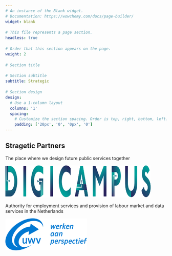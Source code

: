 ```yaml
---
# An instance of the Blank widget.
# Documentation: https://wowchemy.com/docs/page-builder/
widget: blank

# This file represents a page section.
headless: true

# Order that this section appears on the page.
weight: 2

# Section title

# Section subtitle
subtitle: Strategic

# Section design
design:
  # Use a 1-column layout
  columns: '1'
  spacing:
    # Customize the section spacing. Order is top, right, bottom, left.
    padding: ['20px', '0', '0px', '0']
---
```


<div class="container mb-5">
    <!-- Title -->
    <h2 class="text-center font-weight-bold">Stragetic Partners</h2>
    <!-- First row -->
    <div class="row align-items-top text-center mt-4 mb-5">
        <div class="col text-center">
            <p class="pt-2">The place where we design future public services together</p>
        </div>
        <div class="col text-center">
            <a href="https://digicampus.tech" target="_blank">
                <img src="./logos/digicampus.svg" alt="Digicampus logo" style="max-width: 90%; margin: auto; height: 100px;" />
            </a>
        </div>
    </div>
    <!-- Second row -->
    <div class="row align-items-top text-center mt-4 mb-5">
        <div class="col text-center">
            <p class="pt-2">Authority for employment services and provision of labour market and data services in the Netherlands</p>
        </div>
        <div class="col text-center">
            <a href="https://www.uwv.nl/particulieren/index.aspx" target="_blank">
                <img src="./logos/uwv.svg" alt="UWV logo" style="max-width: 90%; margin: auto; height: 100px;" />
            </a>
        </div>
    </div>
</div>

